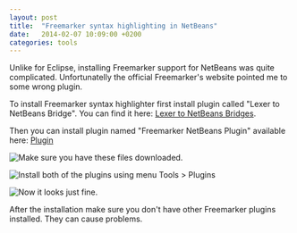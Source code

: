 ```yaml
---
layout: post
title:  "Freemarker syntax highlighting in NetBeans"
date:   2014-02-07 10:09:00 +0200
categories: tools
---
```


Unlike for Eclipse, installing Freemarker support for NetBeans was quite complicated. Unfortunatelly the official Freemarker's website pointed me to some wrong plugin.

To install Freemarker syntax highlighter first install plugin called "Lexer to NetBeans Bridge". You can find it here: [Lexer to NetBeans Bridges][lexer].

Then you can install plugin named "Freemarker NetBeans Plugin" available here: [Plugin][plugin]

![Make sure you have these files downloaded.]({{site.url}}/assets/2014-02-07/netbeans1.png)

![Install both of the plugins using menu Tools > Plugins]({{site.url}}/assets/2014-02-07/netbeans1.png)

![Now it looks just fine.]({{site.url}}/assets/2014-02-07/netbeans1.png)

After the installation make sure you don't have other Freemarker plugins installed. They can cause problems.

[lexer]: http://bits.netbeans.org/maven2/org/netbeans/modules/org-netbeans-modules-lexer-nbbridge/RELEASE71/

[plugin]: http://plugins.netbeans.org/plugin/52115/freemarker-netbeans-plugin
